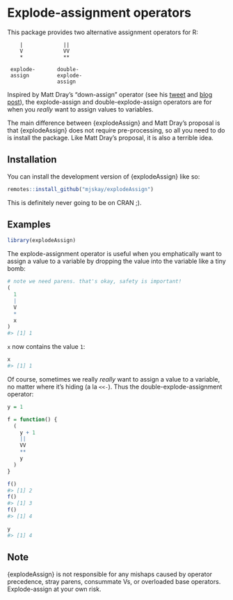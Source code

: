 
<!-- README.md is generated from README.Rmd. Please edit that file -->

# Explode-assignment operators

<!-- badges: start -->
<!-- badges: end -->

This package provides two alternative assignment operators for R:


        |             ||
        V             VV
        *             **
     
     explode-       double-
     assign         explode-
                    assign

Inspired by Matt Dray’s “down-assign” operator (see his
[tweet](https://twitter.com/mattdray/status/1533996890341183488) and
[blog post](https://www.rostrum.blog/2022/06/07/assign-down/)), the
explode-assign and double-explode-assign operators are for when you
*really* want to assign values to variables.

The main difference between {explodeAssign} and Matt Dray’s proposal is
that {explodeAssign} does not require pre-processing, so all you need to
do is install the package. Like Matt Dray’s proposal, it is also a
terrible idea.

## Installation

You can install the development version of {explodeAssign} like so:

``` r
remotes::install_github("mjskay/explodeAssign")
```

This is definitely never going to be on CRAN ;).

## Examples

``` r
library(explodeAssign)
```

The explode-assignment operator is useful when you emphatically want to
assign a value to a variable by dropping the value into the variable
like a tiny bomb:

``` r
# note we need parens. that's okay, safety is important!
(
  1
  |
  V
  *
  x
)
#> [1] 1
```

`x` now contains the value `1`:

``` r
x
#> [1] 1
```

Of course, sometimes we really *really* want to assign a value to a
variable, no matter where it’s hiding (a la `<<-`). Thus the
double-explode-assignment operator:

``` r
y = 1

f = function() {
  (
    y + 1
    ||
    VV
    **
    y
  )
}

f()
#> [1] 2
f()
#> [1] 3
f()
#> [1] 4

y
#> [1] 4
```

## Note

{explodeAssign} is not responsible for any mishaps caused by operator
precedence, stray parens, consummate Vs, or overloaded base operators.
Explode-assign at your own risk.

